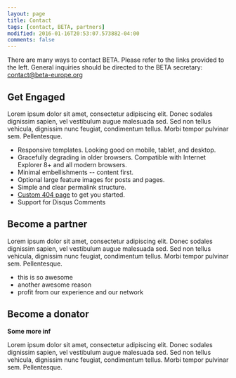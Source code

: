 ```yaml
---
layout: page
title: Contact
tags: [contact, BETA, partners]
modified: 2016-01-16T20:53:07.573882-04:00
comments: false
---
```


There are many ways to contact BETA. Please refer to the links provided to the
left. General inquiries should be directed to the BETA secretary: <contact@beta-europe.org>

## Get Engaged

Lorem ipsum dolor sit amet, consectetur adipiscing elit. Donec sodales dignissim
sapien, vel vestibulum augue malesuada sed. Sed non tellus vehicula, dignissim
nunc feugiat, condimentum tellus. Morbi tempor pulvinar sem. Pellentesque.

* Responsive templates. Looking good on mobile, tablet, and desktop.
* Gracefully degrading in older browsers. Compatible with Internet Explorer 8+ and all modern browsers.
* Minimal embellishments -- content first.
* Optional large feature images for posts and pages.
* Simple and clear permalink structure.
* [Custom 404 page](http://mmistakes.github.io/minimal-mistakes/404.html) to get you started.
* Support for Disqus Comments

## Become a partner

Lorem ipsum dolor sit amet, consectetur adipiscing elit. Donec sodales dignissim
sapien, vel vestibulum augue malesuada sed. Sed non tellus vehicula, dignissim
nunc feugiat, condimentum tellus. Morbi tempor pulvinar sem. Pellentesque.

* this is so awesome
* another awesome reason
* profit from our experience and our network

## Become a donator

**Some more inf**

Lorem ipsum dolor sit amet, consectetur adipiscing elit. Donec sodales dignissim
sapien, vel vestibulum augue malesuada sed. Sed non tellus vehicula, dignissim
nunc feugiat, condimentum tellus. Morbi tempor pulvinar sem. Pellentesque.
